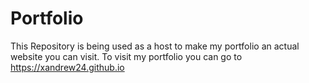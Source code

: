 # Portfolio
This Repository is being used as a host to make my portfolio an actual website you can visit.
To visit my portfolio you can go to https://xandrew24.github.io
